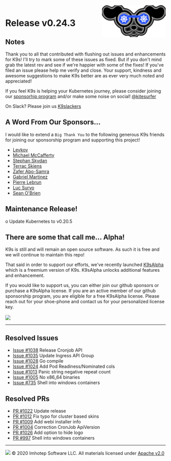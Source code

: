 <img src="https://raw.githubusercontent.com/derailed/k9s/master/assets/k9s_small.png" align="right" width="200" height="auto"/>

# Release v0.24.3

## Notes

Thank you to all that contributed with flushing out issues and enhancements for K9s! I'll try to mark some of these issues as fixed. But if you don't mind grab the latest rev and see if we're happier with some of the fixes! If you've filed an issue please help me verify and close. Your support, kindness and awesome suggestions to make K9s better are as ever very much noted and appreciated!

If you feel K9s is helping your Kubernetes journey, please consider joining our [sponsorhip program](https://github.com/sponsors/derailed) and/or make some noise on social! [@kitesurfer](https://twitter.com/kitesurfer)

On Slack? Please join us [K9slackers](https://join.slack.com/t/k9sers/shared_invite/enQtOTA5MDEyNzI5MTU0LWQ1ZGI3MzliYzZhZWEyNzYxYzA3NjE0YTk1YmFmNzViZjIyNzhkZGI0MmJjYzhlNjdlMGJhYzE2ZGU1NjkyNTM)

## A Word From Our Sponsors...

I would like to extend a `Big Thank You` to the following generous K9s friends for joining our sponsorship program and supporting this project!

* [Levkov](https://github.com/levkov)
* [Michael McCafferty](https://github.com/mikemcc)
* [Stephan Skydan](https://github.com/sskydan)
* [Terrac Skiens](https://github.com/bluefishforsale)
* [Zafer Abo-Samra](https://github.com/Inbiten)
* [Gabriel Martinez](https://github.com/GMartinez-Sisti)
* [Pierre Lebrun](https://github.com/pierreyves-lebrun)
* [Luc Suryo](https://github.com/my10c)
* [Sean O'Brien](https://github.com/sob)

## Maintenance Release!

o Update Kubernetes to v0.20.5

## There are some that call me... Alpha!

K9s is still and will remain an open source software. As such it is free and we will continue to maintain this repo!

That said in order to support our efforts, we've recently launched [K9sAlpha](https://k9salpha.io) which is a freemium version of K9s. K9sAlpha unlocks additional features and enhancement.

If you would like to support us, you can either join our github sponsors or purchase a K9sAlpha license. If you are an active member of our github sponsorship program, you are eligible for a free K9sAlpha license. Please reach out for your shoe-phone and contact us for your personalized license key.

<img src="https://k9salpha.io/assets/k9salpha-blue.png" align="center" width="300" height="auto"/>

---

## Resolved Issues

* [Issue #1038](https://github.com/derailed/k9s/issues/1038) Release Cronjob API
* [Issue #1035](https://github.com/derailed/k9s/issues/1035) Update Ingress API Group
* [Issue #1028](https://github.com/derailed/k9s/issues/1028) Go compile
* [Issue #1024](https://github.com/derailed/k9s/issues/1024) Add Pod Readiness/Nominated cols
* [Issue #1013](https://github.com/derailed/k9s/issues/1013) Panic string negative repeat count
* [Issue #1005](https://github.com/derailed/k9s/issues/1005) No x86_64 binaries
* [Issue #735](https://github.com/derailed/k9s/issues/735) Shell into windows containers

## Resolved PRs

* [PR #1022](https://github.com/derailed/k9s/pull/1022) Update release
* [PR #1012](https://github.com/derailed/k9s/pull/1012) Fix typo for cluster based skins
* [PR #1009](https://github.com/derailed/k9s/pull/1009) Add webi installer info
* [PR #1004](https://github.com/derailed/k9s/pull/1004) Correction CronJob ApiVersion
* [PR #1026](https://github.com/derailed/k9s/pull/1026) Add option to hide logo
* [PR #997](https://github.com/derailed/k9s/pull/997) Shell into windows containers

---

<img src="https://raw.githubusercontent.com/derailed/k9s/master/assets/imhotep_logo.png" width="32" height="auto"/> © 2020 Imhotep Software LLC. All materials licensed under [Apache v2.0](http://www.apache.org/licenses/LICENSE-2.0)
